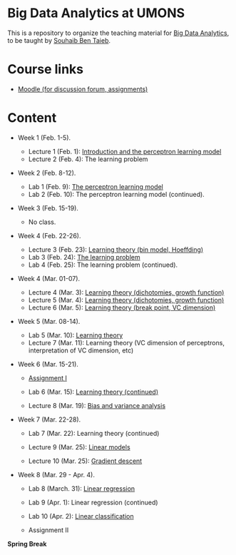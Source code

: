 # Big Data Analytics at UMONS
This is a repository to organize the teaching material for [Big Data Analytics](http://applications.umons.ac.be/web/en/pde/2020-2021/aa/S-INFO-075.htm), to be taught by [Souhaib Ben Taieb](http://www.souhaib-bentaieb.com).

# Course links

- [Moodle (for discussion forum, assignments)](https://moodle.umons.ac.be/course/view.php?id=2786s)

# Content

<!--- Lectures: 16 - Labs: 17 (30, 30) --->

- Week 1 (Feb. 1-5). 
  - Lecture 1 (Feb. 1): [Introduction and the perceptron learning model](./slides/1-bda-perceptron.pdf)
  - Lecture 2 (Feb. 4): The learning problem

- Week 2 (Feb. 8-12). 
  - Lab 1 (Feb. 9): [The perceptron learning model](./labs/1-perceptron/perceptron.pdf)
  - Lab 2 (Feb. 10): The perceptron learning model (continued).
  
- Week 3 (Feb. 15-19).
  - No class.

- Week 4 (Feb. 22-26).
  - Lecture 3 (Feb. 23): [Learning theory (bin model, Hoeffding)](./slides/2-bda-learning-1.pdf)
  - Lab 3 (Feb. 24): [The learning problem](./labs/2-learning/learning.pdf)
  - Lab 4 (Feb. 25): The learning problem (continued).

- Week 4 (Mar. 01-07).
  - Lecture 4 (Mar. 3): [Learning theory (dichotomies, growth function)](./slides/2-bda-learning-2.pdf)
  - Lecture 5 (Mar. 4): [Learning theory (dichotomies, growth function)](./slides/2-bda-learning-3.pdf)
  - Lecture 6 (Mar. 5): [Learning theory (break point, VC dimension)](./slides/2-bda-learning-4.pdf)

- Week 5 (Mar. 08-14).
  - Lab 5 (Mar. 10): [Learning theory](./labs/2-learning/learning2.pdf)
  - Lecture 7 (Mar. 11): Learning theory (VC dimension of perceptrons, interpretation of VC dimension, etc)

- Week 6 (Mar. 15-21).
  - [Assignment I](./assignments/assignment1.pdf) 

  - Lab 6 (Mar. 15): [Learning theory (continued)](./labs/2-learning/learning2.pdf)
  
  - Lecture 8 (Mar. 19): [Bias and variance analysis](./slides/2-bda-learning-5.pdf)


- Week 7 (Mar. 22-28).

    <!--- FINISH BIAS AND VARIANCE + (learning 2) problem 2.3 --->
  - Lab 7 (Mar. 22): Learning theory (continued)

    <!--- LINEAR MODELS  --->
  - Lecture 9 (Mar. 25): [Linear models](./slides/3-linear-model.pdf)


    <!--- Gradient descent --->
  - Lecture 10 (Mar. 25): [Gradient descent](./slides/3-linear-model.pdf)



- Week 8 (Mar. 29 - Apr. 4).

  <!--- Linear regression - Ex 3.3, 3.4, 3.11, 3.14, 3.15--->
  - Lab 8 (March. 31): [Linear regression](./labs/3-linear-model/linear-regression.pdf)

  <!--- Linear classfiication - 3.7, 3.9, 3.10, 3.4  + Hessian of logistic regression (see notes) --->
  - Lab 9 (Apr. 1): Linear regression (continued)

  - Lab 10 (Apr. 2): [Linear classification](./labs/3-linear-model/linear-classification.pdf)

  <!--- ADD LAB/LECTURE? --->
  <!--- Convergence proofs of gradient descent --->
  <!--- https://raghumeka.github.io/CS289ML/gdnotes.pdf --->
  <!---  https://www.stat.cmu.edu/~ryantibs/convexopt-F13/scribes/lec6.pdf --->
  <!---  APPLIED EXERCISES --->


  <!--- 3.5? 3.11? 3.15?, 3.16 --->
  - Assignment II



**Spring Break**

<!--- Identify 5 papers or 5 topics ??  --->

<!--- Lecture 11 12 (Neural networks, Pytorch) 13 14 15 (more on NN?, regularization, kernel learning/trick?, SVM?) --->
<!---  Lab 12, 13, 14, 15 --->

<!---
- Week 9 (Apr. 19-25).
 - Lecture 10 (Apr. 21):
 - Lab 13 (Apr. 23):
 - Assignment III


- Week 10 (Apr. 26 - May 2).
 - Lecture 11 (Apr. 26):
 - Lab 14 (Apr. 28):
  - Assignment IV


- Week 11 (May 3-9).
 - Lecture 12 (May. 4):
 - Lecture 13 (May. 5):

 - Lab 15 (May. 6): (TBC)

 - Week 12 (May 10-16).
 	- Lecture 14 (May. 10):
 	- Lab 17 (May. 11):
--->
